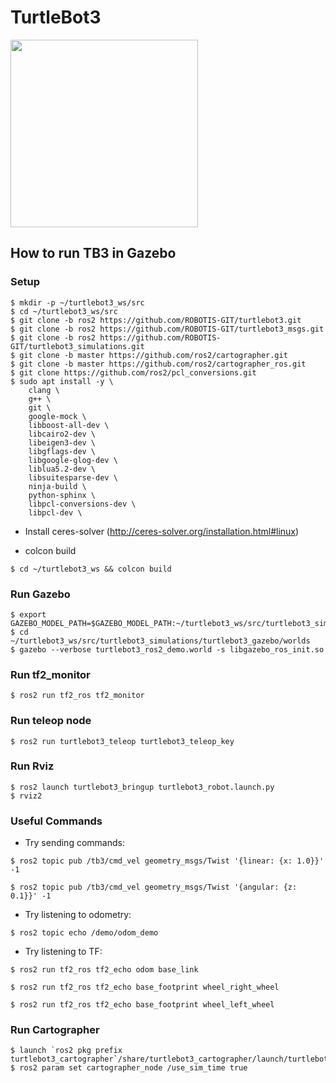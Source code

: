 # TurtleBot3
<img src="https://github.com/ROBOTIS-GIT/emanual/blob/master/assets/images/platform/turtlebot3/logo_turtlebot3.png" width="300">

## How to run TB3 in Gazebo

### Setup

```
$ mkdir -p ~/turtlebot3_ws/src
$ cd ~/turtlebot3_ws/src
$ git clone -b ros2 https://github.com/ROBOTIS-GIT/turtlebot3.git
$ git clone -b ros2 https://github.com/ROBOTIS-GIT/turtlebot3_msgs.git
$ git clone -b ros2 https://github.com/ROBOTIS-GIT/turtlebot3_simulations.git
$ git clone -b master https://github.com/ros2/cartographer.git
$ git clone -b master https://github.com/ros2/cartographer_ros.git
$ git clone https://github.com/ros2/pcl_conversions.git
$ sudo apt install -y \
    clang \
    g++ \
    git \
    google-mock \
    libboost-all-dev \
    libcairo2-dev \
    libeigen3-dev \
    libgflags-dev \
    libgoogle-glog-dev \
    liblua5.2-dev \
    libsuitesparse-dev \
    ninja-build \
    python-sphinx \
    libpcl-conversions-dev \
    libpcl-dev \
```

- Install ceres-solver (http://ceres-solver.org/installation.html#linux)


- colcon build

```
$ cd ~/turtlebot3_ws && colcon build
```

### Run Gazebo

```
$ export GAZEBO_MODEL_PATH=$GAZEBO_MODEL_PATH:~/turtlebot3_ws/src/turtlebot3_simulations/turtlebot3_gazebo/models
$ cd ~/turtlebot3_ws/src/turtlebot3_simulations/turtlebot3_gazebo/worlds
$ gazebo --verbose turtlebot3_ros2_demo.world -s libgazebo_ros_init.so
``` 

### Run tf2_monitor

```
$ ros2 run tf2_ros tf2_monitor
```

### Run teleop node

```
$ ros2 run turtlebot3_teleop turtlebot3_teleop_key
```

### Run Rviz

```
$ ros2 launch turtlebot3_bringup turtlebot3_robot.launch.py
$ rviz2
```

### Useful Commands

- Try sending commands:

```
$ ros2 topic pub /tb3/cmd_vel geometry_msgs/Twist '{linear: {x: 1.0}}' -1

$ ros2 topic pub /tb3/cmd_vel geometry_msgs/Twist '{angular: {z: 0.1}}' -1
```

- Try listening to odometry:

```
$ ros2 topic echo /demo/odom_demo
```

- Try listening to TF:

```
$ ros2 run tf2_ros tf2_echo odom base_link

$ ros2 run tf2_ros tf2_echo base_footprint wheel_right_wheel

$ ros2 run tf2_ros tf2_echo base_footprint wheel_left_wheel
```

### Run Cartographer

```
$ launch `ros2 pkg prefix turtlebot3_cartographer`/share/turtlebot3_cartographer/launch/turtlebot3_cartographer.py
$ ros2 param set cartographer_node /use_sim_time true
```